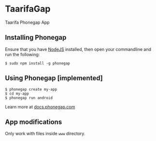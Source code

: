 TaarifaGap
==========

Taarifa Phonegap App

## Installing Phonegap

Ensure that you have [NodeJS](http://nodejs.org/) installed, then open your commandline and run the following:

```
$ sudo npm install -g phonegap
```

## Using Phonegap [implemented]

```
$ phonegap create my-app
$ cd my-app
$ phonegap run android
```

Learn more at [docs.phonegap.com](docs.phonegap.com)

## App modifications

Only work with files inside `www` directory.